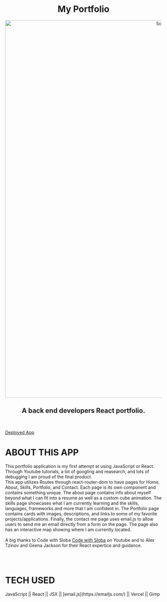 <div align="center">

  <h1>My Portfolio</h1>
  <img width="1216" alt="Screen Shot 2022-06-25 at 3 20 12 PM" src="https://user-images.githubusercontent.com/96802470/175793834-efef9be8-791c-4dba-8773-c328e1b1b9c9.png">
  
  <h2>A back end developers React portfolio. </h2>
  <br>
  
  </div>
  
[Deployed App](https://alexgrandolph.dev/)</h2>
# ABOUT THIS APP

This portfolio application is my first attempt at using JavaScript or React.  Through Youtube tutorials, a lot of googling and reasearch, and lots of debugging I am proud of the final product.
<br>
This app utilizes Routes through react-router-dom to have pages for Home, About, Skills, Portfolio, and Contact.  Each page is its own component and contains something unique.  The about page contains info about myself beyond what I can fit into a resume as well as a custom cube animation.  The skills page showcases what I am currently learning and the skills, languages, frameworks and more that I am confident in.  The Portfolio page contains cards with images, descriptions, and links to some of my favorite projects/applications.  Finally, the contact me page uses email.js to allow users to send me an email directly from a form on the page.  The page also has an interactive map showing where I am currently located.  
<br>
A big thanks to Code with Sloba [Code with Sloba](https://www.youtube.com/channel/UCBu5ulO4d-d47lAVybpRTkw) on Youtube and to Alex Tzinov and Geena Jackson for their React expertice and guidance. 

<br>
<br>

# TECH USED
<div align="center">
</div>
    JavaScript  ||  React  ||  JSX  || [email.js](https://emailjs.com/)   ||  Vercel  ||  Gimp


